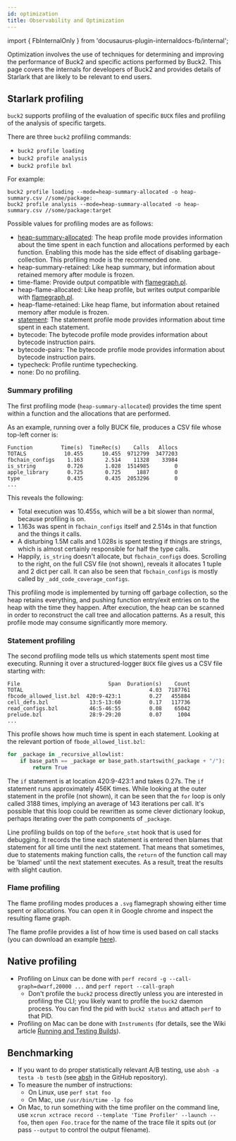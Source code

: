 ```yaml
---
id: optimization
title: Observability and Optimization
---
```


import { FbInternalOnly } from 'docusaurus-plugin-internaldocs-fb/internal';

Optimization involves the use of techniques for determining and improving the
performance of Buck2 and specific actions performed by Buck2. This page covers
the internals for developers of Buck2 and provides details of Starlark that are
likely to be relevant to end users.

## Starlark profiling

`buck2` supports profiling of the evaluation of specific `BUCK` files and
profiling of the analysis of specific targets.

There are three `buck2` profiling commands:

- `buck2 profile loading`
- `buck2 profile analysis`
- `buck2 profile bxl`

For example:

```shell
buck2 profile loading --mode=heap-summary-allocated -o heap-summary.csv //some/package:
buck2 profile analysis --mode=heap-summary-allocated -o heap-summary.csv //some/package:target
```

Possible values for profiling modes are as follows:

- [heap-summary-allocated](#summary-profiling): The heap profile mode provides
  information about the time spent in each function and allocations performed by
  each function. Enabling this mode has the side effect of disabling
  garbage-collection. This profiling mode is the recommended one.
- heap-summary-retained: Like heap summary, but information about retained
  memory after module is frozen.
- time-flame: Provide output compatible with
  [flamegraph.pl](https://github.com/brendangregg/FlameGraph/blob/master/flamegraph.pl).
- heap-flame-allocated: Like heap profile, but writes output comparible with
  [flamegraph.pl](https://github.com/brendangregg/FlameGraph/blob/master/flamegraph.pl).
- heap-flame-retained: Like heap flame, but information about retained memory
  after module is frozen.
- [statement](#statement-profiling): The statement profile mode provides
  information about time spent in each statement.
- bytecode: The bytecode profile mode provides information about bytecode
  instruction pairs.
- bytecode-pairs: The bytecode profile mode provides information about bytecode
  instruction pairs.
- typecheck: Profile runtime typechecking.
- none: Do no profiling.

### Summary profiling

The first profiling mode (`heap-summary-allocated`) provides the time spent
within a function and the allocations that are performed.

As an example, running over a folly BUCK file, produces a CSV file whose
top-left corner is:

```text
Function         Time(s)  TimeRec(s)    Calls   Allocs
TOTALS            10.455      10.455  9712799  3477203
fbchain_configs    1.163       2.514    11328    33984
is_string          0.726       1.028  1514985        0
apple_library      0.725       0.725     1887        0
type               0.435       0.435  2053296        0
...
```

This reveals the following:

- Total execution was 10.455s, which will be a bit slower than normal, because
  profiling is on.
- 1.163s was spent in `fbchain_configs` itself and 2.514s in that function and
  the things it calls.
- A disturbing 1.5M calls and 1.028s is spent testing if things are strings,
  which is almost certainly responsible for half the type calls.
- Happily, `is_string` doesn't allocate, but `fbchain_configs` does. Scrolling
  to the right, on the full CSV file (not shown), reveals it allocates 1 tuple
  and 2 dict per call. It can also be seen that `fbchain_configs` is mostly
  called by `_add_code_coverage_configs`.

This profiling mode is implemented by turning off garbage collection, so the
heap retains everything, and pushing function entry/exit entries on to the heap
with the time they happen. After execution, the heap can be scanned in order to
reconstruct the call tree and allocation patterns. As a result, this profile
mode may consume significantly more memory.

### Statement profiling

The second profiling mode tells us which statements spent most time executing.
Running it over a structured-logger `BUCK` file gives us a CSV file starting
with:

```text
File                            Span  Duration(s)    Count
TOTAL                                        4.03  7187761
fbcode_allowed_list.bzl  420:9-423:1         0.27   455884
cell_defs.bzl             13:5-13:60         0.17   117736
read_configs.bzl          46:5-46:55         0.08    65042
prelude.bzl               28:9-29:20         0.07     1004
...
```

This profile shows how much time is spent in each statement. Looking at the
relevant portion of `fbode_allowed_list.bzl`:

```python
for _package in _recursive_allowlist:
    if base_path == _package or base_path.startswith(_package + "/"):
        return True
```

The `if` statement is at location 420:9-423:1 and takes 0.27s. The `if`
statement runs approximately 456K times. While looking at the outer statement in
the profile (not shown), it can be seen that the `for` loop is only called 3188
times, implying an average of 143 iterations per call. It's possible that this
loop could be rewritten as some clever dictionary lookup, perhaps iterating over
the path components of `_package`.

Line profiling builds on top of the `before_stmt` hook that is used for
debugging. It records the time each statement is entered then blames that
statement for all time until the next statement. That means that sometimes, due
to statements making function calls, the `return` of the function call may be
'blamed' until the next statement executes. As a result, treat the results with
slight caution.

### Flame profiling

The flame profiling modes produces a `.svg` flamegraph showing either time spent
or allocations. You can open it in Google chrome and inspect the resulting flame
graph.

<FbInternalOnly>

The flame profile provides a list of how time is used based on call stacks (you
can download an example [here](https://www.internalfb.com/intern/px/p/1Mz2W)).

</FbInternalOnly>

## Native profiling

- Profiling on Linux can be done with
  `perf record -g --call-graph=dwarf,20000 ...` and `perf report --call-graph`
  - Don't profile the `buck2` process directly unless you are interested in
    profiling the CLI; you likely want to profile the `buck2` daemon process.
    You can find the pid with `buck2 status` and attach `perf` to that PID.
- Profiling on Mac can be done with `Instruments`<FbInternalOnly> (for details,
  see the Wiki article
  [Running and Testing Builds](https://www.internalfb.com/intern/wiki/GraphQL/Build_Infra/Running_and_Testing_Builds/#profiling-the-rust-code))</FbInternalOnly>.

## Benchmarking

- If you want to do proper statistically relevant A/B testing, use
  `absh -a testa -b testb` (see [absh](https://github.com/stepancheg/absh) in
  the GitHub repository).
- To measure the number of instructions:
  - On Linux, use `perf stat foo`
  - On Mac, use `/usr/bin/time -lp foo`
- On Mac, to run something with the time profiler on the command line, use
  `xcrun xctrace record --template 'Time Profiler' --launch -- foo`, then
  `open Foo.trace` for the name of the trace file it spits out (or pass
  `--output` to control the output filename).
